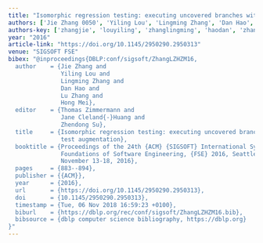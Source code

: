 ```yaml
---
title: "Isomorphic regression testing: executing uncovered branches without test augmentation"
authors: ['Jie Zhang 0050', 'Yiling Lou', 'Lingming Zhang', 'Dan Hao', 'Lu Zhang 0023', 'Hong Mei']
authors-key: ['zhangjie', 'louyiling', 'zhanglingming', 'haodan', 'zhanglu', 'meihong']
year: "2016"
article-link: "https://doi.org/10.1145/2950290.2950313"
venue: "SIGSOFT FSE"
bibex: "@inproceedings{DBLP:conf/sigsoft/ZhangLZHZM16,
  author    = {Jie Zhang and
               Yiling Lou and
               Lingming Zhang and
               Dan Hao and
               Lu Zhang and
               Hong Mei},
  editor    = {Thomas Zimmermann and
               Jane Cleland{-}Huang and
               Zhendong Su},
  title     = {Isomorphic regression testing: executing uncovered branches without
               test augmentation},
  booktitle = {Proceedings of the 24th {ACM} {SIGSOFT} International Symposium on
               Foundations of Software Engineering, {FSE} 2016, Seattle, WA, USA,
               November 13-18, 2016},
  pages     = {883--894},
  publisher = {{ACM}},
  year      = {2016},
  url       = {https://doi.org/10.1145/2950290.2950313},
  doi       = {10.1145/2950290.2950313},
  timestamp = {Tue, 06 Nov 2018 16:59:23 +0100},
  biburl    = {https://dblp.org/rec/conf/sigsoft/ZhangLZHZM16.bib},
  bibsource = {dblp computer science bibliography, https://dblp.org}
}"
---
```

